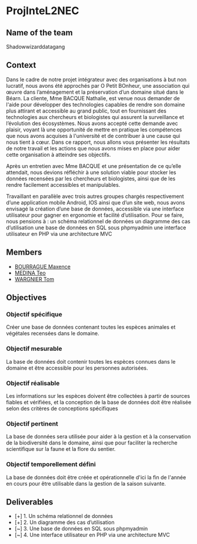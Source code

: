 # ProjInteL2NEC

## Name of the team
Shadowwizarddatagang

## Context
Dans le cadre de notre projet intégrateur avec des organisations à but non lucratif, nous avons été approchés par O Petit BOnheur, une association qui œuvre dans l’aménagement et la préservation d’un domaine situé dans le Béarn. La cliente, Mme BACQUE Nathalie, est venue nous demander de l'aide pour développer des technologies capables de rendre son domaine plus attirant et accessible au grand public, tout en fournissant des technologies aux chercheurs et biologistes qui assurent la surveillance et l’évolution des écosystèmes. Nous avons accepté cette demande avec plaisir, voyant là une opportunité de mettre en pratique les compétences que nous avons acquises à l'université et de contribuer à une cause qui nous tient à cœur. Dans ce rapport, nous allons vous présenter les résultats de notre travail et les actions que nous avons mises en place pour aider cette organisation à atteindre ses objectifs.

Après un entretien avec Mme BACQUE et une présentation de ce qu’elle attendait, nous devions réfléchir à une solution viable pour stocker les données recensées par les chercheurs et biologistes, ainsi que de les rendre facilement accessibles et manipulables.

Travaillant en parallèle avec trois autres groupes chargés respectivement d’une application mobile Android, IOS ainsi que d’un site web, nous avons envisagé la création d’une base de données, accessible via une interface utilisateur pour gagner en ergonomie et facilité d’utilisation. Pour se faire, nous pensions à : 
un schéma relationnel de données 
un diagramme des cas d’utilisation
une base de données en SQL sous phpmyadmin
une interface utilisateur en PHP via une architecture MVC 

## Members
- [BOURRAGUE Maxence]('https://github.com/Maxenceboo')
- [MEDINA Teo]('null')
- [WARGNIER Tom]('https://github.com/wasadeft')

## Objectives

### Objectif spécifique 
Créer une base de données contenant toutes les espèces animales et végétales recensées dans le domaine.

### Objectif mesurable
La base de données doit contenir toutes les espèces connues dans le domaine et être accessible pour les personnes autorisées.

### Objectif réalisable
Les informations sur les espèces doivent être collectées à partir de sources fiables et vérifiées, et la conception de la base de données doit être réalisée selon des critères de conceptions spécifiques

### Objectif pertinent
La base de données sera utilisée pour aider à la gestion et à la conservation de la biodiversité dans le domaine, ainsi que pour faciliter la recherche scientifique sur la faune et la flore du sentier.

### Objectif temporellement défini 
La base de données doit être créée et opérationnelle d'ici la fin de l'année en cours pour être utilisable dans la gestion de la saison suivante.


## Deliverables
- [+] 1. Un schéma relationnel de données
- [+] 2. Un diagramme des cas d’utilisation
- [~] 3. Une base de données en SQL sous phpmyadmin
- [~] 4. Une interface utilisateur en PHP via une architecture MVC

